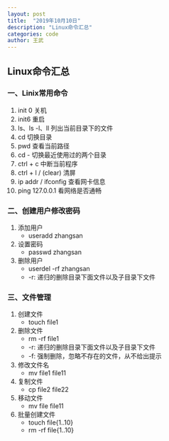 ```yaml
---
layout: post
title:  "2019年10月10日"
description: "Linux命令汇总"
categories: code
author: 王武
---
```


## Linux命令汇总

### 一、Linix常用命令

1. init 0			关机
2. init6			重启
3. ls、ls -l、ll		列出当前目录下的文件
4. cd 				切换目录
5. pwd 			查看当前路径
6. cd - 				切换最近使用过的两个目录
7. ctrl + c 			中断当前程序
8. ctrl + l    / (clear)  	清屏
9. ip addr  / ifconfig	查看网卡信息
10. ping 127.0.0.1       看网络是否通畅

### 二、创建用户修改密码

1. 添加用户
   - useradd zhangsan
2. 设置密码
   - passwd zhangsan
3. 删除用户
   - userdel -rf zhangsan
   - -r: 递归的删除目录下面文件以及子目录下文件

### 三、文件管理

1. 创建文件
   - touch file1
2. 删除文件
   - rm -rf file1
   - -r: 递归的删除目录下面文件以及子目录下文件
   - -f: 强制删除，忽略不存在的文件，从不给出提示
3. 修改文件名
   - mv file1 file11
4. 复制文件
   - cp file2 file22
5. 移动文件
   - mv file file11
6. 批量创建文件
   - touch file{1..10}
   - rm -rf file{1..10}

